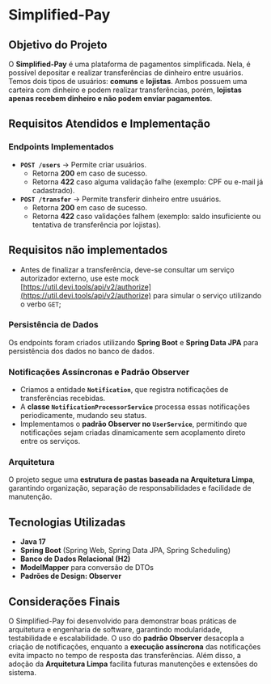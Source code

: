 # Simplified-Pay

## Objetivo do Projeto
O **Simplified-Pay** é uma plataforma de pagamentos simplificada. Nela, é possível depositar e realizar transferências de dinheiro entre usuários. Temos dois tipos de usuários: **comuns** e **lojistas**. Ambos possuem uma carteira com dinheiro e podem realizar transferências, porém, **lojistas apenas recebem dinheiro e não podem enviar pagamentos**.

## Requisitos Atendidos e Implementação
### Endpoints Implementados
- **`POST /users`** → Permite criar usuários. 
  - Retorna **200** em caso de sucesso.
  - Retorna **422** caso alguma validação falhe (exemplo: CPF ou e-mail já cadastrado).
- **`POST /transfer`** → Permite transferir dinheiro entre usuários.
  - Retorna **200** em caso de sucesso.
  - Retorna **422** caso validações falhem (exemplo: saldo insuficiente ou tentativa de transferência por lojistas).

## Requisitos não implementados

- Antes de finalizar a transferência, deve-se consultar um serviço autorizador externo, use este mock
  [https://util.devi.tools/api/v2/authorize](https://util.devi.tools/api/v2/authorize) para simular o serviço
  utilizando o verbo `GET`;

### Persistência de Dados
Os endpoints foram criados utilizando **Spring Boot** e **Spring Data JPA** para persistência dos dados no banco de dados.

### Notificações Assíncronas e Padrão Observer
- Criamos a entidade **`Notification`**, que registra notificações de transferências recebidas.
- A **classe `NotificationProcessorService`** processa essas notificações periodicamente, mudando seu status.
- Implementamos o **padrão Observer no `UserService`**, permitindo que notificações sejam criadas dinamicamente sem acoplamento direto entre os serviços.

### Arquitetura
O projeto segue uma **estrutura de pastas baseada na Arquitetura Limpa**, garantindo organização, separação de responsabilidades e facilidade de manutenção.

## Tecnologias Utilizadas
- **Java 17**
- **Spring Boot** (Spring Web, Spring Data JPA, Spring Scheduling)
- **Banco de Dados Relacional (H2)**
- **ModelMapper** para conversão de DTOs
- **Padrões de Design: Observer**

## Considerações Finais
O Simplified-Pay foi desenvolvido para demonstrar boas práticas de arquitetura e engenharia de software, garantindo modularidade, testabilidade e escalabilidade. O uso do **padrão Observer** desacopla a criação de notificações, enquanto a **execução assíncrona** das notificações evita impacto no tempo de resposta das transferências. Além disso, a adoção da **Arquitetura Limpa** facilita futuras manutenções e extensões do sistema.

